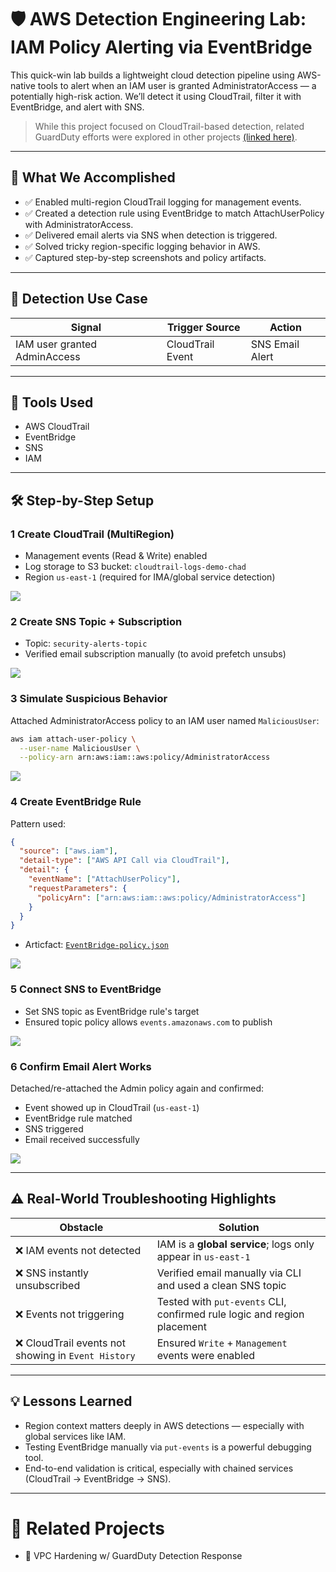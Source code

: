 # 🛡️ AWS Detection Engineering Lab: IAM Policy Alerting via EventBridge
This quick-win lab builds a lightweight cloud detection pipeline using AWS-native tools to alert when an IAM user is granted AdministratorAccess — a potentially high-risk action. We’ll detect it using CloudTrail, filter it with EventBridge, and alert with SNS.

> While this project focused on CloudTrail-based detection, related GuardDuty efforts were explored in other projects [(linked here)](https://github.com/ChadVanHalen/Tech-Portfolio/tree/main/projects/AWS%20VPC%20Hardening%20NIST%20CIS%20Compliance/steps/6%20Simulated%20Detection%20Response).

---

## 🎯 What We Accomplished
- ✅ Enabled multi-region CloudTrail logging for management events.
- ✅ Created a detection rule using EventBridge to match AttachUserPolicy with AdministratorAccess.
- ✅ Delivered email alerts via SNS when detection is triggered.
- ✅ Solved tricky region-specific logging behavior in AWS.
- ✅ Captured step-by-step screenshots and policy artifacts.

---

## 🧠 Detection Use Case
| Signal                       | Trigger Source   | Action          |
| ---------------------------- | ---------------- | --------------- |
| IAM user granted AdminAccess | CloudTrail Event | SNS Email Alert |

---

## 🧰 Tools Used
- AWS CloudTrail
- EventBridge
- SNS
- IAM

---

## 🛠️ Step-by-Step Setup
### 1 Create CloudTrail (MultiRegion)
- Management events (Read & Write) enabled
- Log storage to S3 bucket: `cloudtrail-logs-demo-chad`
- Region `us-east-1` (required for IMA/global service detection)

![](https://github.com/ChadVanHalen/Tech-Portfolio/blob/main/projects/Detection%20Engineering%20Lab/screenshots/1%20Set%20up%20new%20CloudTrail%20and%20S3%20bucket.png)

### 2 Create SNS Topic + Subscription
- Topic: `security-alerts-topic`
- Verified email subscription manually (to avoid prefetch unsubs)

![](https://github.com/ChadVanHalen/Tech-Portfolio/blob/main/projects/Detection%20Engineering%20Lab/screenshots/2%20Set%20up%20SNS%20Topic%20that%20will%20send%20to%20my%20email%20address.png)

### 3 Simulate Suspicious Behavior
Attached AdministratorAccess policy to an IAM user named `MaliciousUser`:
```bash
aws iam attach-user-policy \
  --user-name MaliciousUser \
  --policy-arn arn:aws:iam::aws:policy/AdministratorAccess
```

![](https://github.com/ChadVanHalen/Tech-Portfolio/blob/main/projects/Detection%20Engineering%20Lab/screenshots/3%20I%20attach%20an%20Admin%20policy%20to%20a%20user%2C%20which%20will%20be%20logged%20by%20CloudTrail%2C%20we'll%20use%20that%20log%20to%20be%20picked%20up%20by%20EventBridge.png)

### 4 Create EventBridge Rule
Pattern used:
```json
{
  "source": ["aws.iam"],
  "detail-type": ["AWS API Call via CloudTrail"],
  "detail": {
    "eventName": ["AttachUserPolicy"],
    "requestParameters": {
      "policyArn": ["arn:aws:iam::aws:policy/AdministratorAccess"]
    }
  }
}
```

- Articfact: [`EventBridge-policy.json`](https://github.com/ChadVanHalen/Tech-Portfolio/blob/main/projects/Detection%20Engineering%20Lab/artifacts/EventBridge%20iam-policy-change-alert.json)

![](https://github.com/ChadVanHalen/Tech-Portfolio/blob/main/projects/Detection%20Engineering%20Lab/screenshots/4%20In%20EventBridge%20I%20create%20an%20event%20rule%20looking%20for%20IAM%20operations%20where%20AdminAccess%20is%20applied%20within%20CloudTrail.png)

### 5 Connect SNS to EventBridge
- Set SNS topic as EventBridge rule's target
- Ensured topic policy allows `events.amazonaws.com` to publish

![](https://github.com/ChadVanHalen/Tech-Portfolio/blob/main/projects/Detection%20Engineering%20Lab/screenshots/5%20And%20then%20I%20point%20the%20event%20to%20trigger%20the%20SNS%20notification%20I%20set%20up%20that%20will%20go%20to%20my%20email.png)

### 6 Confirm Email Alert Works
Detached/re-attached the Admin policy again and confirmed:
- Event showed up in CloudTrail (`us-east-1`)
- EventBridge rule matched
- SNS triggered
- Email received successfully

![](https://github.com/ChadVanHalen/Tech-Portfolio/blob/main/projects/Detection%20Engineering%20Lab/screenshots/6%20Confirming%20I%20got%20the%20SNS%20email.png)

---

## ⚠️ Real-World Troubleshooting Highlights
| Obstacle                                           | Solution                                                                |
| -------------------------------------------------- | ----------------------------------------------------------------------- |
| ❌ IAM events not detected                          | IAM is a **global service**; logs only appear in `us-east-1`            |
| ❌ SNS instantly unsubscribed                       | Verified email manually via CLI and used a clean SNS topic              |
| ❌ Events not triggering                            | Tested with `put-events` CLI, confirmed rule logic and region placement |
| ❌ CloudTrail events not showing in `Event History` | Ensured `Write` + `Management` events were enabled                      |

---

## 💡 Lessons Learned
- Region context matters deeply in AWS detections — especially with global services like IAM.
- Testing EventBridge manually via `put-events` is a powerful debugging tool.
- End-to-end validation is critical, especially with chained services (CloudTrail → EventBridge → SNS).

---

# 🔗 Related Projects
- 🔐 VPC Hardening w/ GuardDuty Detection Response
